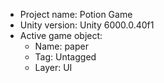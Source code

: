 <!-- UNITY CODE ASSIST INSTRUCTIONS START -->
- Project name: Potion Game
- Unity version: Unity 6000.0.40f1
- Active game object:
  - Name: paper
  - Tag: Untagged
  - Layer: UI
<!-- UNITY CODE ASSIST INSTRUCTIONS END -->